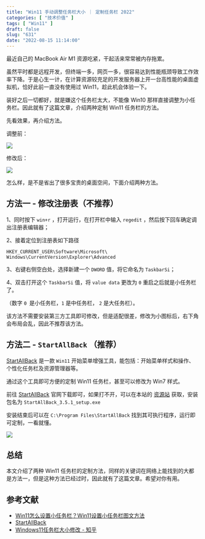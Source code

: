 ```yaml
---
title: "Win11 手动调整任务栏大小 ｜ 定制任务栏 2022"
categories: [ "技术价值" ]
tags: [ "Win11" ]
draft: false
slug: "631"
date: "2022-08-15 11:14:00"
---
```


最近自己的 MacBook Air M1 资源吃紧，干起活来常常被内存拖累。

虽然平时都是远程开发，但终端一多，网页一多，很容易达到性能瓶颈导致工作效率下降。于是心生一计，在计算资源较充足的开发服务器上开一台高性能的桌面虚拟机，恰好此前一直没有使用过 Win11，趁此机会体验一下。

装好之后一切都好，就是嫌这个任务栏太大，不能像 Win10 那样直接调整为小任务栏。因此就有了这篇文章，介绍两种定制 Win11 任务栏的方法。

先看效果，再介绍方法。

调整前：

![](https://imagehost-cdn.frytea.com/images/2022/08/15/202208150925744fde857ae790e30ae.png)


修改后： 

![](https://imagehost-cdn.frytea.com/images/2022/08/15/202208150956529d93f9a401d89166e.png)

怎么样，是不是省出了很多宝贵的桌面空间，下面介绍两种方法。

## 方法一 - 修改注册表（不推荐）

1、同时按下 `win+r` ，打开运行，在打开栏中输入 `regedit` ，然后按下回车确定调出注册表编辑器；

2、接着定位到注册表如下路径

`HKEY_CURRENT_USER\Software\Microsoft\ Windows\CurrentVersion\Explorer\Advanced`

3、右键右侧空白处，选择新建一个 `DWORD` 值，将它命名为 `TaskbarSi`；

4、双击打开这个 `TaskbarSi` 值，将 `value data` 更改为 `0` 重启之后就是小任务栏了。

（数字 `0 `是小任务栏，`1` 是中任务栏， `2` 是大任务栏）。

该方法不需要安装第三方工具即可修改，但是适配很差，修改为小图标后，右下角会布局会乱，因此不推荐该方法。


## 方法二 - `StartAllBack` （推荐）

[StartAllBack](https://www.startallback.com/) 是一款 `Win11` 开始菜单增强工具，能包括：开始菜单样式和操作、个性化任务栏及资源管理器等。

通过这个工具即可方便的定制 Win11 任务栏，甚至可以修改为 Win7 样式。

前往 [StartAllBack](https://www.startallback.com/) 官网下载即可，如果打不开，可以在本站的 [资源站](http://res.frytea.com/Quick-Toolsets/Windows) 获取，安装包名为 `StartAllBack_3.5.1_setup.exe`

安装结束后可以在 `C:\Program Files\StartAllBack` 找到其可执行程序，运行即可定制，一看就懂。

![](https://imagehost-cdn.frytea.com/images/2022/08/15/202208151104079ff48eefb53a922ee.png)

## 总结

本文介绍了两种 Win11 任务栏的定制方法，同样的关键词在网络上能找到的大都是方法一，但是这种方法已经过时，因此就有了这篇文章。希望对你有用。

## 参考文献

- [Win11怎么设置小任务栏？Win11设置小任务栏图文方法](https://www.jb51.net/os/win11/804105.html)
- [StartAllBack](https://www.startallback.com/)
- [Windows11任务栏大小修改 - 知乎](https://zhuanlan.zhihu.com/p/417231781)